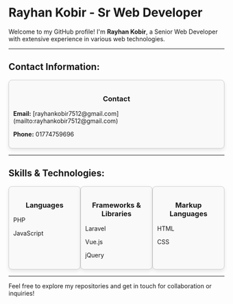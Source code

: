 # Rayhan Kobir - Sr Web Developer

Welcome to my GitHub profile! I'm **Rayhan Kobir**, a Senior Web Developer with extensive experience in various web technologies.

---

## Contact Information:

<div style="display: flex; align-items: center; margin-bottom: 15px;">
  <div style="flex: 1; padding: 10px; border: 1px solid #ccc; border-radius: 8px; box-shadow: 0 4px 8px rgba(0,0,0,0.1); background-color: #f9f9f9;">
    <h3 style="text-align: center;">Contact</h3>
    <p><strong><i class="fas fa-envelope"></i> Email:</strong> [rayhankobir7512@gmail.com](mailto:rayhankobir7512@gmail.com)</p>
    <p><strong><i class="fas fa-phone"></i> Phone:</strong> 01774759696</p>
  </div>
</div>

---

## Skills & Technologies:

<div style="display: flex; justify-content: space-between; margin-bottom: 15px;">
  <div style="flex: 1; padding: 10px; border: 1px solid #ccc; border-radius: 8px; box-shadow: 0 4px 8px rgba(0,0,0,0.1); background-color: #f9f9f9;">
    <h3 style="text-align: center;">Languages</h3>
    <p><i class="fas fa-code"></i> PHP</p>
    <p><i class="fas fa-code"></i> JavaScript</p>
  </div>
  
  <div style="flex: 1; padding: 10px; border: 1px solid #ccc; border-radius: 8px; box-shadow: 0 4px 8px rgba(0,0,0,0.1); background-color: #f9f9f9;">
    <h3 style="text-align: center;">Frameworks & Libraries</h3>
    <p><i class="fas fa-cogs"></i> Laravel</p>
    <p><i class="fas fa-cogs"></i> Vue.js</p>
    <p><i class="fas fa-cogs"></i> jQuery</p>
  </div>
  
  <div style="flex: 1; padding: 10px; border: 1px solid #ccc; border-radius: 8px; box-shadow: 0 4px 8px rgba(0,0,0,0.1); background-color: #f9f9f9;">
    <h3 style="text-align: center;">Markup Languages</h3>
    <p><i class="fas fa-file-code"></i> HTML</p>
    <p><i class="fas fa-file-code"></i> CSS</p>
  </div>
</div>

---

Feel free to explore my repositories and get in touch for collaboration or inquiries!

